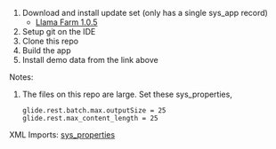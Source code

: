 1. Download and install update set (only has a single sys_app record)
    - [Llama Farm 1.0.5](https://servicenow.sharepoint.com/:f:/r/sites/platformfitness/Shared%20Documents/K24%20Demo/Llama%20Farm%201.0.5?csf=1&web=1&e=zi7Dvm)
2. Setup git on the IDE
3. Clone this repo
4. Build the app
5. Install demo data from the link above 

Notes:

1. The files on this repo are large. Set these sys_properties,
    ```
    glide.rest.batch.max.outputSize = 25
    glide.rest.max_content_length = 25
    ```
XML Imports: [sys_properties](https://servicenow.sharepoint.com/:u:/r/sites/platformfitness/Shared%20Documents/K24%20Demo/Llama%20Retail%201.0.1/sn-llama-retail-update-set.xml?csf=1&web=1&e=7baANZ)
